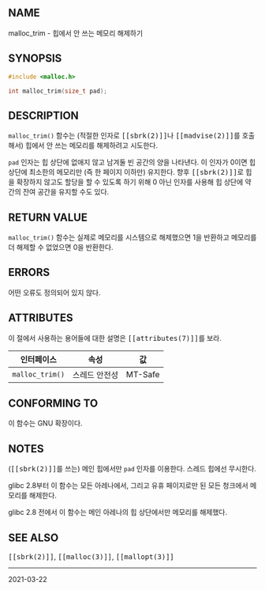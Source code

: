 ## NAME

malloc_trim - 힙에서 안 쓰는 메모리 해제하기

## SYNOPSIS

```c
#include <malloc.h>

int malloc_trim(size_t pad);
```

## DESCRIPTION

`malloc_trim()` 함수는 (적절한 인자로 <tt>[[sbrk(2)]]</tt>나 <tt>[[madvise(2)]]</tt>를 호출해서) 힙에서 안 쓰는 메모리를 해제하려고 시도한다.

`pad` 인자는 힙 상단에 없애지 않고 남겨둘 빈 공간의 양을 나타낸다. 이 인자가 0이면 힙 상단에 최소한의 메모리만 (즉 한 페이지 이하만) 유지한다. 향후 <tt>[[sbrk(2)]]</tt>로 힙을 확장하지 않고도 할당을 할 수 있도록 하기 위해 0 아닌 인자를 사용해 힙 상단에 약간의 잔여 공간을 유지할 수도 있다.

## RETURN VALUE

`malloc_trim()` 함수는 실제로 메모리를 시스템으로 해제했으면 1을 반환하고 메모리를 더 해제할 수 없었으면 0을 반환한다.

## ERRORS

어떤 오류도 정의되어 있지 않다.

## ATTRIBUTES

이 절에서 사용하는 용어들에 대한 설명은 <tt>[[attributes(7)]]</tt>를 보라.

| 인터페이스 | 속성 | 값 |
| --- | --- | --- |
| `malloc_trim()` | 스레드 안전성 | MT-Safe |

## CONFORMING TO

이 함수는 GNU 확장이다.

## NOTES

(<tt>[[sbrk(2)]]</tt>를 쓰는) 메인 힙에서만 `pad` 인자를 이용한다. 스레드 힙에선 무시한다.

glibc 2.8부터 이 함수는 모든 아레나에서, 그리고 유휴 페이지로만 된 모든 청크에서 메모리를 해제한다.

glibc 2.8 전에서 이 함수는 메인 아레나의 힙 상단에서만 메모리를 해제했다.

## SEE ALSO

<tt>[[sbrk(2)]]</tt>, <tt>[[malloc(3)]]</tt>, <tt>[[mallopt(3)]]</tt>

----

2021-03-22
